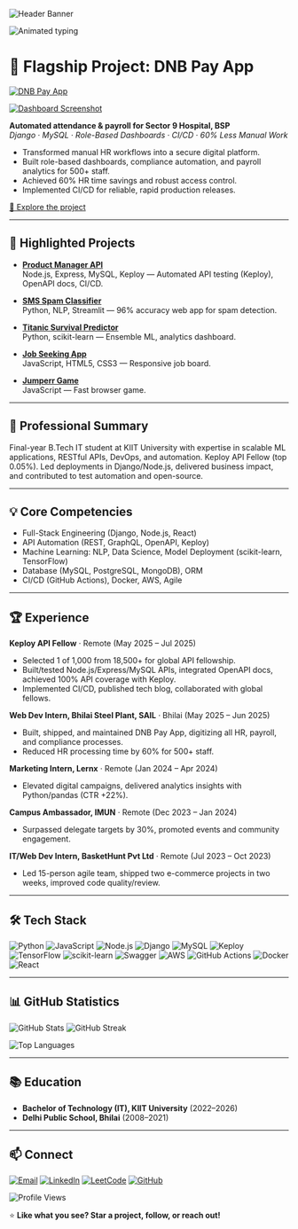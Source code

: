 ![Header Banner](https://capsule-render.vercel.app/api?type=waving&color=0:24c6dc,100:5433ff&height=190&section=header&text=Piyush%20Kumar%20Tiwari&fontSize=38&fontAlign=50&fontColor=191970)

![Animated typing](https://readme-typing-svg.demolab.com?font=Fira+Code&size=26&pause=900&color=7367F0&width=800&center=true&vCenter=true&lines=AI%2FML+Enthusiast+%7C+Full-Stack+Developer+%7C+Keploy+API+Fellow;Delivering+enterprise+apps+and+API+automation;Passionate+about+real+business+impact+and+open+source)

# 🚩 Flagship Project: DNB Pay App

[![DNB Pay App](https://img.shields.io/badge/DNB%20Pay%20App–Enterprise%20HR%20&%20Payroll-24c6dc?style=for-the-badge&logo=django&logoColor=white)](https://github.com/stealthinator45/DNB-pay-system)

[![Dashboard Screenshot](https://raw.githubusercontent.com/stealthinator45/DNB-pay-system/main/screenshots/dashboard.png)](https://github.com/stealthinator45/DNB-pay-system)

**Automated attendance & payroll for Sector 9 Hospital, BSP**  
_Django · MySQL · Role-Based Dashboards · CI/CD · 60% Less Manual Work_

- Transformed manual HR workflows into a secure digital platform.
- Built role-based dashboards, compliance automation, and payroll analytics for 500+ staff.
- Achieved 60% HR time savings and robust access control.
- Implemented CI/CD for reliable, rapid production releases.

[🌟 Explore the project](https://github.com/stealthinator45/DNB-pay-system)

---

## 🌟 Highlighted Projects

- **[Product Manager API](https://github.com/stealthinator45/product-manager-api)**  
  Node.js, Express, MySQL, Keploy — Automated API testing (Keploy), OpenAPI docs, CI/CD.

- **[SMS Spam Classifier](https://github.com/stealthinator45/SMS-spam-classifier)**  
  Python, NLP, Streamlit — 96% accuracy web app for spam detection.

- **[Titanic Survival Predictor](https://github.com/stealthinator45/Titanic-Survival-Prediction)**  
  Python, scikit-learn — Ensemble ML, analytics dashboard.

- **[Job Seeking App](https://github.com/stealthinator45/Job-Seeking-App)**  
  JavaScript, HTML5, CSS3 — Responsive job board.

- **[Jumperr Game](https://github.com/stealthinator45/Jumperr-Game)**  
  JavaScript — Fast browser game.

---

## 👤 Professional Summary

Final-year B.Tech IT student at KIIT University with expertise in scalable ML applications, RESTful APIs, DevOps, and automation. Keploy API Fellow (top 0.05%). Led deployments in Django/Node.js, delivered business impact, and contributed to test automation and open-source.

---

## 💡 Core Competencies

- Full-Stack Engineering (Django, Node.js, React)
- API Automation (REST, GraphQL, OpenAPI, Keploy)
- Machine Learning: NLP, Data Science, Model Deployment (scikit-learn, TensorFlow)
- Database (MySQL, PostgreSQL, MongoDB), ORM
- CI/CD (GitHub Actions), Docker, AWS, Agile

---

## 🏆 Experience

**Keploy API Fellow** · Remote (May 2025 – Jul 2025)  
- Selected 1 of 1,000 from 18,500+ for global API fellowship.
- Built/tested Node.js/Express/MySQL APIs, integrated OpenAPI docs, achieved 100% API coverage with Keploy.
- Implemented CI/CD, published tech blog, collaborated with global fellows.

**Web Dev Intern, Bhilai Steel Plant, SAIL** · Bhilai (May 2025 – Jun 2025)  
- Built, shipped, and maintained DNB Pay App, digitizing all HR, payroll, and compliance processes.
- Reduced HR processing time by 60% for 500+ staff.

**Marketing Intern, Lernx** · Remote (Jan 2024 – Apr 2024)  
- Elevated digital campaigns, delivered analytics insights with Python/pandas (CTR +22%).

**Campus Ambassador, IMUN** · Remote (Dec 2023 – Jan 2024)  
- Surpassed delegate targets by 30%, promoted events and community engagement.

**IT/Web Dev Intern, BasketHunt Pvt Ltd** · Remote (Jul 2023 – Oct 2023)  
- Led 15-person agile team, shipped two e-commerce projects in two weeks, improved code quality/review.

---

## 🛠️ Tech Stack

![Python](https://img.shields.io/badge/Python-3776AB?logo=python&style=for-the-badge)
![JavaScript](https://img.shields.io/badge/JavaScript-F7DF1E?logo=javascript&style=for-the-badge)
![Node.js](https://img.shields.io/badge/Node.js-339933?logo=nodedotjs&style=for-the-badge)
![Django](https://img.shields.io/badge/Django-092E20?logo=django&style=for-the-badge)
![MySQL](https://img.shields.io/badge/MySQL-00618C?logo=mysql&style=for-the-badge)
![Keploy](https://img.shields.io/badge/Keploy-7839F3?style=for-the-badge)
![TensorFlow](https://img.shields.io/badge/TensorFlow-FF6F00?logo=tensorflow&style=for-the-badge)
![scikit-learn](https://img.shields.io/badge/scikit--learn-F7931E?logo=scikit-learn&style=for-the-badge)
![Swagger](https://img.shields.io/badge/Swagger-85EA2D?logo=swagger&style=for-the-badge)
![AWS](https://img.shields.io/badge/AWS-232F3E?logo=amazonaws&style=for-the-badge)
![GitHub Actions](https://img.shields.io/badge/GitHub%20Actions-2088FF?logo=githubactions&style=for-the-badge)
![Docker](https://img.shields.io/badge/Docker-2496ED?logo=docker&style=for-the-badge)
![React](https://img.shields.io/badge/React-20232A?logo=react&logoColor=61DAFB&style=for-the-badge)

---

## 📊 GitHub Statistics

![GitHub Stats](https://github-readme-stats.vercel.app/api?username=stealthinator45&show_icons=true&theme=radical&hide_title=true&count_private=true&hide=issues)
![GitHub Streak](https://streak-stats.demolab.com/?user=stealthinator45&theme=radical&hide_title=true)

![Top Languages](https://github-readme-stats.vercel.app/api/top-langs/?username=stealthinator45&layout=compact&theme=radical&hide_border=true)

---

## 📚 Education

- **Bachelor of Technology (IT), KIIT University** (2022–2026)
- **Delhi Public School, Bhilai** (2008–2021)

---

## 📫 Connect

[![Email](https://img.shields.io/badge/Email-D14836?style=for-the-badge&logo=gmail&logoColor=white)](mailto:tpiyush2626@gmail.com)
[![LinkedIn](https://img.shields.io/badge/LinkedIn-0077B5?style=for-the-badge&logo=linkedin&logoColor=white)](https://www.linkedin.com/in/piyush-kumar-tiwari-a6a800256)
[![LeetCode](https://img.shields.io/badge/LeetCode-FFA116?style=for-the-badge&logo=leetcode&logoColor=white)](https://leetcode.com/u/tpiyush2626/)
[![GitHub](https://img.shields.io/badge/GitHub-181717?style=for-the-badge&logo=github&logoColor=white)](https://github.com/stealthinator45)

![Profile Views](https://komarev.com/ghpvc/?username=stealthinator45&color=43E97B&style=flat-square&label=Profile+Views)

⭐ **Like what you see? Star a project, follow, or reach out!**
